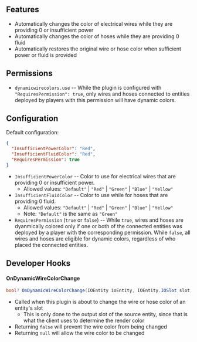 ## Features

- Automatically changes the color of electrical wires while they are providing 0 or insufficient power
- Automatically changes the color of hoses while they are providing 0 fluid
- Automatically restores the original wire or hose color when sufficient power or fluid is provided

## Permissions

- `dynamicwirecolors.use` -- While the plugin is configured with `"RequiresPermission": true`, only wires and hoses connected to entities deployed by players with this permission will have dynamic colors.

## Configuration

Default configuration:

```json
{
  "InsufficientPowerColor": "Red",
  "InsufficientFluidColor": "Red",
  "RequiresPermission": true
}
```

- `InsufficientPowerColor` -- Color to use for electrical wires that are providing 0 or insufficient power.
  - Allowed values: `"Default"` | `"Red"` | `"Green"` | `"Blue"` | `"Yellow"`
- `InsufficientFluidColor` -- Color to use while for hoses that are providing 0 fluid.
  - Allowed values: `"Default"` | `"Red"` | `"Green"` | `"Blue"` | `"Yellow"`
  - Note: `"Default"` is the same as `"Green"`
- `RequiresPermission` (`true` or `false`) -- While `true`, wires and hoses are dyanmically colored only if one or both of the connected entities was deployed by a player with the corresponding permission. While `false`, all wires and hoses are eligible for dynamic colors, regardless of who placed the connected entities.

## Developer Hooks

#### OnDynamicWireColorChange

```csharp
bool? OnDynamicWireColorChange(IOEntity ioEntity, IOEntity.IOSlot slot, WireTool.WireColour color)
```

- Called when this plugin is about to change the wire or hose color of an entity's slot
  - This is only done to the output slot of the source entity, since that is what the client uses to determine the render color
- Returning `false` will prevent the wire color from being changed
- Returning `null` will allow the wire color to be changed
